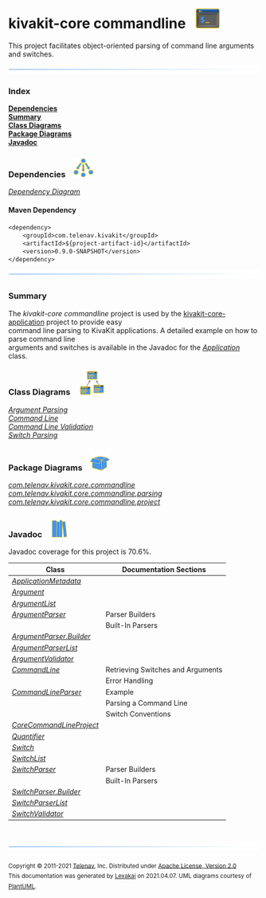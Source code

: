 # kivakit-core commandline &nbsp;&nbsp;![](../../documentation/images/command-line-40.png)

This project facilitates object-oriented parsing of command line arguments and switches.

![](documentation/images/horizontal-line.png)

### Index

[**Dependencies**](#dependencies)  
[**Summary**](#summary)  
[**Class Diagrams**](#class-diagrams)  
[**Package Diagrams**](#package-diagrams)  
[**Javadoc**](#javadoc)

### Dependencies <a name="dependencies"></a> &nbsp;&nbsp; ![](documentation/images/dependencies-40.png)

[*Dependency Diagram*](documentation/diagrams/dependencies.svg)

#### Maven Dependency

    <dependency>
        <groupId>com.telenav.kivakit</groupId>
        <artifactId>${project-artifact-id}</artifactId>
        <version>0.9.0-SNAPSHOT</version>
    </dependency>
![](documentation/images/horizontal-line.png)

[//]: # (start-user-text)

### Summary <a name = "summary"></a>

The *kivakit-core commandline* project is used by the [kivakit-core-application](../application/README.md) project to provide easy  
command line parsing to KivaKit applications. A detailed example on how to parse command line  
arguments and switches is available in the Javadoc for the [*Application*](https://telenav.github.io/kivakit/javadoc/kivakit.core.application/com/telenav/kivakit/core/application/Application.html) class.

[//]: # (end-user-text)

### Class Diagrams <a name="class-diagrams"></a> &nbsp; &nbsp; ![](documentation/images/diagram-48.png)

[*Argument Parsing*](documentation/diagrams/diagram-argument.svg)  
[*Command Line*](documentation/diagrams/diagram-command-line.svg)  
[*Command Line Validation*](documentation/diagrams/diagram-validation.svg)  
[*Switch Parsing*](documentation/diagrams/diagram-switch.svg)  

### Package Diagrams <a name="package-diagrams"></a> &nbsp;&nbsp; ![](documentation/images/box-40.png)

[*com.telenav.kivakit.core.commandline*](documentation/diagrams/com.telenav.kivakit.core.commandline.svg)  
[*com.telenav.kivakit.core.commandline.parsing*](documentation/diagrams/com.telenav.kivakit.core.commandline.parsing.svg)  
[*com.telenav.kivakit.core.commandline.project*](documentation/diagrams/com.telenav.kivakit.core.commandline.project.svg)  

### Javadoc <a name="javadoc"></a> &nbsp;&nbsp; ![](documentation/images/books-40.png)

Javadoc coverage for this project is 70.6%.



| Class | Documentation Sections |
|---|---|
| [*ApplicationMetadata*](https://telenav.github.io/kivakit/javadoc/kivakit.core.commandline/com/telenav/kivakit/core/commandline/ApplicationMetadata.html) |  |  
| [*Argument*](https://telenav.github.io/kivakit/javadoc/kivakit.core.commandline/com/telenav/kivakit/core/commandline/Argument.html) |  |  
| [*ArgumentList*](https://telenav.github.io/kivakit/javadoc/kivakit.core.commandline/com/telenav/kivakit/core/commandline/ArgumentList.html) |  |  
| [*ArgumentParser*](https://telenav.github.io/kivakit/javadoc/kivakit.core.commandline/com/telenav/kivakit/core/commandline/ArgumentParser.html) | Parser Builders |  
| | Built-In Parsers |  
| [*ArgumentParser.Builder*](https://telenav.github.io/kivakit/javadoc/kivakit.core.commandline/com/telenav/kivakit/core/commandline/ArgumentParser.Builder.html) |  |  
| [*ArgumentParserList*](https://telenav.github.io/kivakit/javadoc/kivakit.core.commandline/com/telenav/kivakit/core/commandline/parsing/ArgumentParserList.html) |  |  
| [*ArgumentValidator*](https://telenav.github.io/kivakit/javadoc/kivakit.core.commandline/com/telenav/kivakit/core/commandline/parsing/ArgumentValidator.html) |  |  
| [*CommandLine*](https://telenav.github.io/kivakit/javadoc/kivakit.core.commandline/com/telenav/kivakit/core/commandline/CommandLine.html) | Retrieving Switches and Arguments |  
| | Error Handling |  
| [*CommandLineParser*](https://telenav.github.io/kivakit/javadoc/kivakit.core.commandline/com/telenav/kivakit/core/commandline/CommandLineParser.html) | Example |  
| | Parsing a Command Line |  
| | Switch Conventions |  
| [*CoreCommandLineProject*](https://telenav.github.io/kivakit/javadoc/kivakit.core.commandline/com/telenav/kivakit/core/commandline/project/CoreCommandLineProject.html) |  |  
| [*Quantifier*](https://telenav.github.io/kivakit/javadoc/kivakit.core.commandline/com/telenav/kivakit/core/commandline/Quantifier.html) |  |  
| [*Switch*](https://telenav.github.io/kivakit/javadoc/kivakit.core.commandline/com/telenav/kivakit/core/commandline/Switch.html) |  |  
| [*SwitchList*](https://telenav.github.io/kivakit/javadoc/kivakit.core.commandline/com/telenav/kivakit/core/commandline/parsing/SwitchList.html) |  |  
| [*SwitchParser*](https://telenav.github.io/kivakit/javadoc/kivakit.core.commandline/com/telenav/kivakit/core/commandline/SwitchParser.html) | Parser Builders |  
| | Built-In Parsers |  
| [*SwitchParser.Builder*](https://telenav.github.io/kivakit/javadoc/kivakit.core.commandline/com/telenav/kivakit/core/commandline/SwitchParser.Builder.html) |  |  
| [*SwitchParserList*](https://telenav.github.io/kivakit/javadoc/kivakit.core.commandline/com/telenav/kivakit/core/commandline/parsing/SwitchParserList.html) |  |  
| [*SwitchValidator*](https://telenav.github.io/kivakit/javadoc/kivakit.core.commandline/com/telenav/kivakit/core/commandline/parsing/SwitchValidator.html) |  |  

[//]: # (start-user-text)



[//]: # (end-user-text)

<br/>

![](documentation/images/horizontal-line.png)

<sub>Copyright &#169; 2011-2021 [Telenav](http://telenav.com), Inc. Distributed under [Apache License, Version 2.0](LICENSE)</sub>  
<sub>This documentation was generated by [Lexakai](https://github.com/Telenav/lexakai) on 2021.04.07. UML diagrams courtesy
of [PlantUML](http://plantuml.com).</sub>

